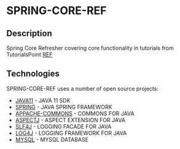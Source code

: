 # SPRING-CORE-REF

## Description

Spring Core Refresher covering core functionality in tutorials from TutorialsPoint [REF]

## Technologies

SPRING-CORE-REF uses a number of open source projects:

* [JAVA11] - JAVA 11 SDK
* [SPRING] - JAVA SPRING FRAMEWORK
* [APPACHE-COMMONS] - COMMONS FOR JAVA
* [ASPECTJ] - ASPECT EXTENSION FOR JAVA
* [SLF4J] - LOGGING FACADE FOR JAVA
* [LOG4J] - LOGGING FRAMEWORK FOR JAVA
* [MYSQL] - MYSQL DATABASE

[REF]: <https://www.tutorialspoint.com/spring/index.htm>
[JAVA11]: <https://www.oracle.com/java/technologies/javase-jdk11-downloads.html>
[SPRING]: <https://spring.io>
[APPACHE-COMMONS]: <https://commons.apache.org>
[ASPECTJ]: <https://www.eclipse.org/aspectj/>
[MYSQL]: <https://www.mysql.com>
[SLF4J]: <http://www.slf4j.org>
[LOG4J]: <https://logging.apache.org/log4j/2.x/>